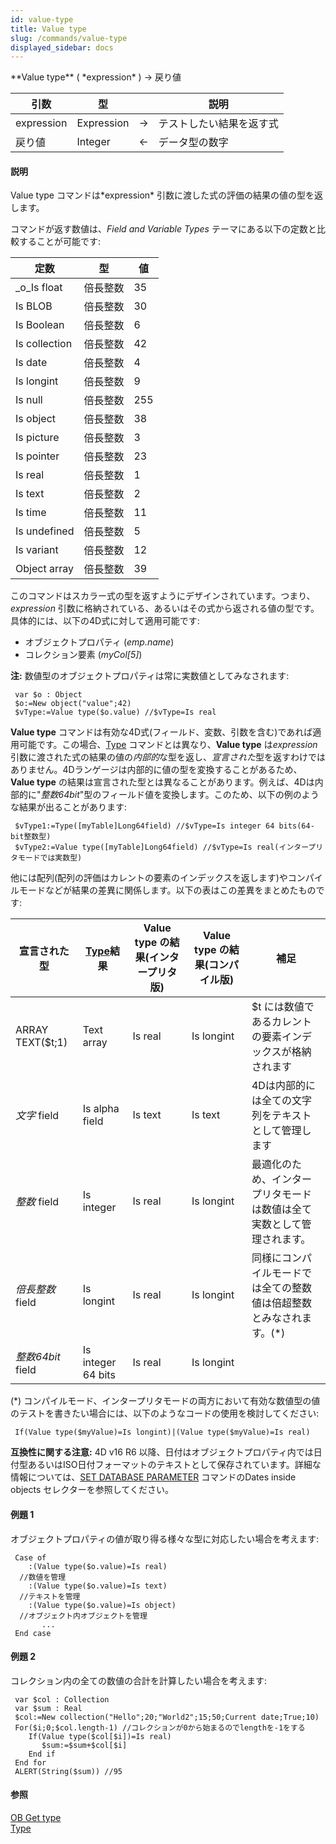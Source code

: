 ```yaml
---
id: value-type
title: Value type
slug: /commands/value-type
displayed_sidebar: docs
---
```


<!--REF #_command_.Value type.Syntax-->**Value type** ( *expression* ) -> 戻り値<!-- END REF-->
<!--REF #_command_.Value type.Params-->
| 引数 | 型 |  | 説明 |
| --- | --- | --- | --- |
| expression | Expression | &srarr; | テストしたい結果を返す式 |
| 戻り値 | Integer | &larr; | データ型の数字 |

<!-- END REF-->

#### 説明 

<!--REF #_command_.Value type.Summary-->Value type コマンドは*expression* 引数に渡した式の評価の結果の値の型を返します。<!-- END REF-->

コマンドが返す数値は、*Field and Variable Types* テーマにある以下の定数と比較することが可能です: 

| 定数            | 型    | 値   |
| ------------- | ---- | --- |
| \_o\_Is float | 倍長整数 | 35  |
| Is BLOB       | 倍長整数 | 30  |
| Is Boolean    | 倍長整数 | 6   |
| Is collection | 倍長整数 | 42  |
| Is date       | 倍長整数 | 4   |
| Is longint    | 倍長整数 | 9   |
| Is null       | 倍長整数 | 255 |
| Is object     | 倍長整数 | 38  |
| Is picture    | 倍長整数 | 3   |
| Is pointer    | 倍長整数 | 23  |
| Is real       | 倍長整数 | 1   |
| Is text       | 倍長整数 | 2   |
| Is time       | 倍長整数 | 11  |
| Is undefined  | 倍長整数 | 5   |
| Is variant    | 倍長整数 | 12  |
| Object array  | 倍長整数 | 39  |

このコマンドはスカラー式の型を返すようにデザインされています。つまり、*expression* 引数に格納されている、あるいはその式から返される値の型です。具体的には、以下の4D式に対して適用可能です:

* オブジェクトプロパティ (*emp.name*)
* コレクション要素 (*myCol\[5\]*)

**注:** 数値型のオブジェクトプロパティは常に実数値としてみなされます:

```4d
 var $o : Object
 $o:=New object("value";42)
 $vType:=Value type($o.value) //$vType=Is real
```

**Value type** コマンドは有効な4D式(フィールド、変数、引数を含む)であれば適用可能です。この場合、[Type](type.md) コマンドとは異なり、**Value type** は*expression* 引数に渡された式の結果の値の*内部的*な型を返し、*宣言された*型を返すわけではありません。4Dランゲージは内部的に値の型を変換することがあるため、**Value type** の結果は宣言された型とは異なることがあります。例えば、4Dは内部的に"*整数64bit*"型のフィールド値を変換します。このため、以下の例のような結果が出ることがあります:

```4d
 $vType1:=Type([myTable]Long64field) //$vType=Is integer 64 bits(64-bit整数型)
 $vType2:=Value type([myTable]Long64field) //$vType=Is real(インタープリタモードでは実数型)
```

他には配列(配列の評価はカレントの要素のインデックスを返します)やコンパイルモードなどが結果の差異に関係します。以下の表はこの差異をまとめたものです:

| **宣言された型**       | [Type](type.md)**結果** | **Value type の結果(インタープリタ版)** | **Value type の結果(コンパイル版)** | **補足**                               |
| ---------------- | --------------------- | ---------------------------- | -------------------------- | ------------------------------------ |
| ARRAY TEXT($t;1) | Text array            | Is real                      | Is longint                 | $t には数値であるカレントの要素インデックスが格納されます       |
| *文字* field       | Is alpha field        | Is text                      | Is text                    | 4Dは内部的には全ての文字列をテキストとして管理します          |
| *整数* field       | Is integer            | Is real                      | Is longint                 | 最適化のため、インタープリタモードは数値は全て実数として管理されます。  |
| *倍長整数* field     | Is longint            | Is real                      | Is longint                 | 同様にコンパイルモードでは全ての整数値は倍超整数とみなされます。(\*) |
| *整数64bit* field  | Is integer 64 bits    | Is real                      | Is longint                 |                                      |

(\*) コンパイルモード、インタープリタモードの両方において有効な数値型の値のテストを書きたい場合には、以下のようなコードの使用を検討してください:

```4d
 If(Value type($myValue)=Is longint)|(Value type($myValue)=Is real)
```

**互換性に関する注意:** 4D v16 R6 以降、日付はオブジェクトプロパティ内では日付型あるいはISO日付フォーマットのテキストとして保存されています。詳細な情報については、[SET DATABASE PARAMETER](set-database-parameter.md) コマンドのDates inside objects セレクターを参照してください。

#### 例題 1 

オブジェクトプロパティの値が取り得る様々な型に対応したい場合を考えます:

```4d
 Case of
    :(Value type($o.value)=Is real)
  //数値を管理
    :(Value type($o.value)=Is text)
  //テキストを管理
    :(Value type($o.value)=Is object)
  //オブジェクト内オブジェクトを管理
       ...
 End case
```

#### 例題 2 

コレクション内の全ての数値の合計を計算したい場合を考えます:

```4d
 var $col : Collection
 var $sum : Real
 $col:=New collection("Hello";20;"World2";15;50;Current date;True;10)
 For($i;0;$col.length-1) //コレクションが0から始まるのでlengthを-1をする
    If(Value type($col[$i])=Is real)
       $sum:=$sum+$col[$i]
    End if
 End for
 ALERT(String($sum)) //95
```

#### 参照 

[OB Get type](ob-get-type.md)  
[Type](type.md)  